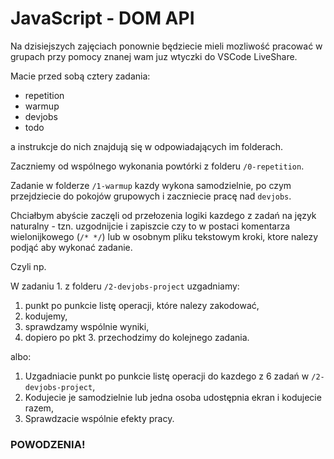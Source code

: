 # JavaScript - DOM API

Na dzisiejszych zajęciach ponownie będziecie mieli mozliwość pracować w grupach przy pomocy znanej wam juz wtyczki do VSCode LiveShare.

Macie przed sobą cztery zadania:

-  repetition
-  warmup
-  devjobs
-  todo

a instrukcje do nich znajdują się w odpowiadających im folderach.

Zaczniemy od wspólnego wykonania powtórki z folderu `/0-repetition`.

Zadanie w folderze `/1-warmup` kazdy wykona samodzielnie, po czym przejdziecie do pokojów grupowych i zaczniecie pracę nad `devjobs`.

Chciałbym abyście zaczęli od przełozenia logiki kazdego z zadań na język naturalny - tzn. uzgodnijcie i zapiszcie czy to w postaci komentarza wielonijkowego (`/* */`) lub w osobnym pliku tekstowym kroki, ktore nalezy podjąć aby wykonać zadanie.

Czyli np.

W zadaniu 1. z folderu `/2-devjobs-project` uzgadniamy:

1. punkt po punkcie listę operacji, które nalezy zakodować,
2. kodujemy,
3. sprawdzamy wspólnie wyniki,
4. dopiero po pkt 3. przechodzimy do kolejnego zadania.

albo:

1. Uzgadniacie punkt po punkcie listę operacji do kazdego z 6 zadań w `/2-devjobs-project`,
2. Kodujecie je samodzielnie lub jedna osoba udostępnia ekran i kodujecie razem,
3. Sprawdzacie wspólnie efekty pracy.

### POWODZENIA!
